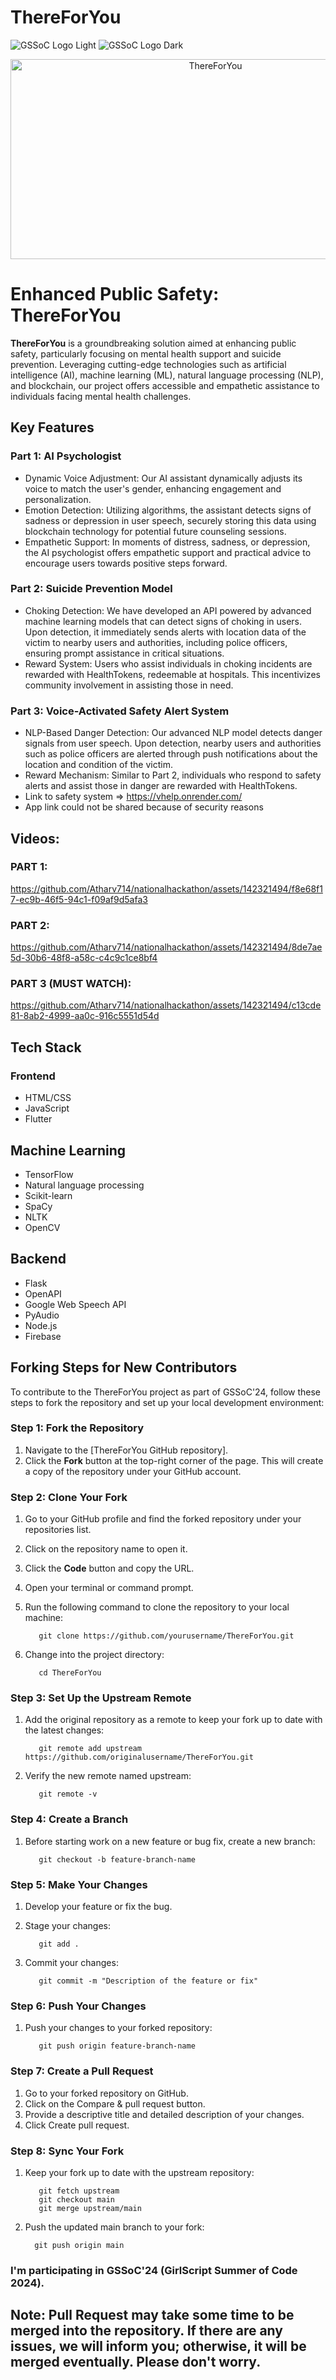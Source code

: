 # ThereForYou

![GSSoC Logo Light](https://user-images.githubusercontent.com/63473496/213306239-9e8fc317-ce2f-4127-8bfe-17f5df06ee99.png#gh-light-mode-only)
![GSSoC Logo Dark](https://user-images.githubusercontent.com/63473496/213306279-338f7ce9-9a9f-4427-8c2a-3e344874498f.png#gh-dark-mode-only)

<div align="center">
  <img src="https://socialify.git.ci/TAHIR0110/ThereForYou/image?language=1&name=1&pattern=Plus&theme=Auto" alt="ThereForYou" width="640" height="320" />
</div> 

# Enhanced Public Safety: ThereForYou
**ThereForYou** is a groundbreaking solution aimed at enhancing public safety, particularly focusing on mental health support and suicide prevention. Leveraging cutting-edge technologies such as artificial intelligence (AI), machine learning (ML), natural language processing (NLP), and blockchain, our project offers accessible and empathetic assistance to individuals facing mental health challenges.

## Key Features
### Part 1: AI Psychologist
- Dynamic Voice Adjustment: Our AI assistant dynamically adjusts its voice to match the user's gender, enhancing engagement and personalization.
- Emotion Detection: Utilizing algorithms, the assistant detects signs of sadness or depression in user speech, securely storing this data using blockchain technology for potential future counseling sessions.
- Empathetic Support: In moments of distress, sadness, or depression, the AI psychologist offers empathetic support and practical advice to encourage users towards positive steps forward.

### Part 2: Suicide Prevention Model
- Choking Detection: We have developed an API powered by advanced machine learning models that can detect signs of choking in users. Upon detection, it immediately sends alerts with location data of the victim to nearby users and authorities, including police officers, ensuring prompt assistance in critical situations.
- Reward System: Users who assist individuals in choking incidents are rewarded with HealthTokens, redeemable at hospitals. This incentivizes community involvement in assisting those in need.

### Part 3: Voice-Activated Safety Alert System
- NLP-Based Danger Detection: Our advanced NLP model detects danger signals from user speech. Upon detection, nearby users and authorities such as police officers are alerted through push notifications about the location and condition of the victim.
- Reward Mechanism: Similar to Part 2, individuals who respond to safety alerts and assist those in danger are rewarded with HealthTokens.
- Link to safety system => https://vhelp.onrender.com/
- App link could not be shared because of security reasons

## Videos:
### PART 1:
https://github.com/Atharv714/nationalhackathon/assets/142321494/f8e68f17-ec9b-46f5-94c1-f09af9d5afa3

### PART 2:
https://github.com/Atharv714/nationalhackathon/assets/142321494/8de7ae5d-30b6-48f8-a58c-c4c9c1ce8bf4

### PART 3 (MUST WATCH):
https://github.com/Atharv714/nationalhackathon/assets/142321494/c13cde81-8ab2-4999-aa0c-916c5551d54d

## Tech Stack
### Frontend
- HTML/CSS
- JavaScript
- Flutter

## Machine Learning 
- TensorFlow
- Natural language processing
- Scikit-learn 
- SpaCy
- NLTK
- OpenCV

## Backend
- Flask
- OpenAPI
- Google Web Speech API
- PyAudio
- Node.js
- Firebase

## Forking Steps for New Contributors

To contribute to the ThereForYou project as part of GSSoC'24, follow these steps to fork the repository and set up your local development environment:

### Step 1: Fork the Repository
1. Navigate to the [ThereForYou GitHub repository].
2. Click the **Fork** button at the top-right corner of the page. This will create a copy of the repository under your GitHub account.

### Step 2: Clone Your Fork
1. Go to your GitHub profile and find the forked repository under your repositories list.
2. Click on the repository name to open it.
3. Click the **Code** button and copy the URL.
4. Open your terminal or command prompt.
5. Run the following command to clone the repository to your local machine:
   
          git clone https://github.com/yourusername/ThereForYou.git
7. Change into the project directory:
   
          cd ThereForYou

### Step 3: Set Up the Upstream Remote
1. Add the original repository as a remote to keep your fork up to date with the latest changes:
   
          git remote add upstream https://github.com/originalusername/ThereForYou.git
3. Verify the new remote named upstream:
   
          git remote -v

### Step 4: Create a Branch
1. Before starting work on a new feature or bug fix, create a new branch:
   
          git checkout -b feature-branch-name

### Step 5: Make Your Changes
1. Develop your feature or fix the bug.
2. Stage your changes:
   
          git add .
4. Commit your changes:
   
          git commit -m "Description of the feature or fix"

### Step 6: Push Your Changes
1. Push your changes to your forked repository:
   
          git push origin feature-branch-name

### Step 7: Create a Pull Request
1. Go to your forked repository on GitHub.
2. Click on the Compare & pull request button.
3. Provide a descriptive title and detailed description of your changes.
4. Click Create pull request.

### Step 8: Sync Your Fork
1. Keep your fork up to date with the upstream repository:
   
          git fetch upstream
          git checkout main
          git merge upstream/main
3. Push the updated main branch to your fork:

         git push origin main

### I'm participating in GSSoC'24 (GirlScript Summer of Code 2024).

## Note: Pull Request may take some time to be merged into the repository. If there are any issues, we will inform you; otherwise, it will be merged eventually. Please don't worry.
